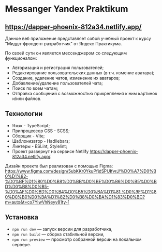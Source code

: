 # Messanger Yandex Praktikum

## https://dapper-phoenix-812a34.netlify.app/

Данное веб приложение представляет собой учебный проект к курсу "Миддл-фрондент разработчик" от Яндекс Практикума.

По своей сути он является мессенджером со следующим функционалом:

- Авторизация и регистрация пользователей;
- Редактирование пользовательских данных (в т.ч. измение аватара);
- Создание, удаление чатов, изменение их аватаров;
- Добавление/удаление пользователей чата;
- Поиск по всем чатам;
- Отправка сообщений с возможностью прикрепления к ним картинок и/или файлов.

## Технологии

- Язык - TypeScript;
- Припроцессор CSS - SCSS;
- Сборщик - Vite;
- Шаблонизатор - Hadllebars;
- Линтеры - ESLint, Stylelint;
- Проект развернут на сервисе Netlify https://dapper-phoenix-812a34.netlify.app/.

Дизайн проекта был реализован с помощью Figma: https://www.figma.com/design/5ubKKr0YkuPfjdSPUIfvrJ/%D0%A7%D0%B0%D1%82-%D0%BF%D1%80%D0%B8%D0%BB%D0%BE%D0%B6%D0%B5%D0%BD%D0%B8%D0%B5-%D0%AF%D0%BD%D0%B4%D0%B5%D0%BA%D1%81.%D0%9F%D1%80%D0%B0%D0%BA%D1%82%D0%B8%D0%BA%D1%83%D0%BC?m=auto&t=co7YiwVhNeyv81ty-1

## Установка

- `npm run dev` — запуск версии для разработчика,
- `npm run build` — сборка стабильной версии,
- `npm run preview` — просмотр собранной версии на локальном сервере.
